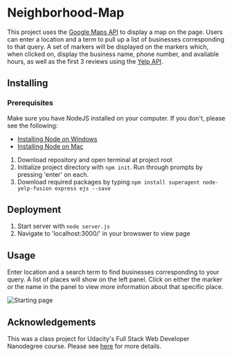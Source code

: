 # Neighborhood-Map
This project uses the [Google Maps API](https://developers.google.com/maps/documentation/javascript/tutorial) to display a map on the page. Users can enter a location and a term to pull up a list of businesses corresponding to that query. A set of markers will be displayed on the markers which, when clicked on, display the business name, phone number, and available hours, as well as the first 3 reviews using the [Yelp API](https://www.yelp.com/developers/documentation/v3). 


## Installing

### Prerequisites
Make sure you have NodeJS installed on your computer. If you don't, please see the following:
* [Installing Node on Windows](http://blog.teamtreehouse.com/install-node-js-npm-windows)
* [Installing Node on Mac](http://blog.teamtreehouse.com/install-node-js-npm-mac)

1. Download repository and open terminal at project root
2. Initialize project directory with `npm init`. Run through prompts by pressing 'enter' on each.
3. Download required packages by typing `npm install superagent node-yelp-fusion express ejs --save`


## Deployment
1. Start server with `node server.js`
2. Navigate to 'localhost:3000/' in your browswer to view page

## Usage
Enter location and a search term to find businesses corresponding to your query. A list of places will show on the left panel. Click on either the marker or the name in the panel to view more information about that specific place.

![Starting page](http://i.imgur.com/wuJWkZ7.png)

## Acknowledgements
This was a class project for Udacity's Full Stack Web Developer Nanodegree course. Please see [here](https://www.udacity.com/) for more details. 




